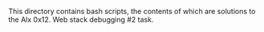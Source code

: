 This directory contains bash scripts, the contents of which are solutions to the Alx 0x12. Web stack debugging #2 task.
